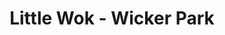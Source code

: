 ---
layout: place
title: "Little Wok - Wicker Park"
permalink: /illinois/chicago/little-wok-wicker-park.html
stateAbbr: IL
stateName: Illinois
cityName: Chicago
seo:
  name: "Little Wok - Wicker Park"
  type: Restaurant
  links: null
description: "Little Wok - Wicker Park serves delicious sushi in Chicago, Illinois. Try fresh Japanese dishes for a great dining experience. "
place_id: ChIJXegUymrTD4gRZd5LYkvw4Ec
photos:
  - name: >-
      places/ChIJXegUymrTD4gRZd5LYkvw4Ec/photos/AeeoHcJgdqYW0OC3wfgxS41yQ7c07WuiEpk8YLKTHGT0e7xy-2jHFfNjlgWmTTuX9PLZgbC_QhqIpypRv0rD70g7JLFQNZ1zsxpV97YYeuCuB07l56-j1ZzeMJmNtD__IaviaHHg9T6I8uHmlGlg605Eqa1sDG2U1cHL7rS3rIEzvmWTqFiC2qgriqy_cq7w-rHeA0NRmTnMDoi9oGnn6BKkXg1f4flHcJfT1-pskKuLGp6xxIHco4nYKYWS8VPS7cNcxTi7ntmySl6MGNFFTW7kbjjTDxo6md84kuGSdZXHyVvQog
    widthPx: 4032
    heightPx: 3024
    authorAttributions:
      - displayName: Little Wok - Wicker Park
        uri: https://maps.google.com/maps/contrib/115652017194483470362
        photoUri: >-
          https://lh3.googleusercontent.com/a-/ALV-UjV4BTz-nrBLFxkYB0FJ4Y_hwUObv9vVPvCgF6uibq5j4lVynPc=s100-p-k-no-mo
    flagContentUri: >-
      https://www.google.com/local/imagery/report/?cb_client=maps_api_places.places_api&image_key=!1e10!2sAF1QipNHH9BfiqLltVz6EJM-hvHSAtdO1mX1kF6Tmggk&hl=en-US
    googleMapsUri: >-
      https://www.google.com/maps/place//data=!3m4!1e2!3m2!1sAF1QipNHH9BfiqLltVz6EJM-hvHSAtdO1mX1kF6Tmggk!2e10!4m2!3m1!1s0x880fd36aca14e85d:0x47e0f04b624bde65
  - name: >-
      places/ChIJXegUymrTD4gRZd5LYkvw4Ec/photos/AeeoHcI__RCZec7yYg2Ik-A7nAa5YNiYvel-LSVLx9_CvPf4GjpBVIwpneFpXndAne6djJP38ufF-xo1l5YuYvAFun5jEzLQyh8b9VHtTO3EMzb-SxTKJrbnbGe-0dF3UT8SAOlVwzRuuE4lZ8CV5fnC8dkz3yFFTIre4tkxAvUM1Fr8rXUrYLlR5GsE4D0Oo-dhd50mhjvTPWKqfwbqkxOScgwZfMKZVfEo1WNaB5KS5uvjrGqIYquPeqFUEqmaCvGLV5mlNt9v40PrxheozvD7hEhv4OhjfHNVvroo4egAxwmXk6RpA4FPyJr-h4BKlo66H90nPbuFaikR-PyW7fjq-xXh7D8PFrbfRnGWLtRMuHHa17hF_S4hGi_KH95NzDox-yY4kdVBiT6_lnC9tCyWFwMxMHEC9sh2NlQ445wpTA6O4EeG
    widthPx: 3600
    heightPx: 4800
    authorAttributions:
      - displayName: Jennifer Winthurst
        uri: https://maps.google.com/maps/contrib/106162101732514347568
        photoUri: >-
          https://lh3.googleusercontent.com/a-/ALV-UjWtSLMznesewpGWgb-IVVskSejZnhSv0nvwMxpvlDaNzYeyLZqiCw=s100-p-k-no-mo
    flagContentUri: >-
      https://www.google.com/local/imagery/report/?cb_client=maps_api_places.places_api&image_key=!1e10!2sCIHM0ogKEICAgICJtImS-gE&hl=en-US
    googleMapsUri: >-
      https://www.google.com/maps/place//data=!3m4!1e2!3m2!1sCIHM0ogKEICAgICJtImS-gE!2e10!4m2!3m1!1s0x880fd36aca14e85d:0x47e0f04b624bde65
  - name: >-
      places/ChIJXegUymrTD4gRZd5LYkvw4Ec/photos/AeeoHcKWMC1vu85po6Ha4rLBUA12EYTPu0IGupjs0jBbsng-yBq7Nzic8zct_LOIL8vB3dNYh--1iiFYOtXdXlIjsw5JzmnpIWKSxqCOsd2X4dnLNPTXdUkog47f-VSglG7HyYNd3z59XRJDzqMBRvezqjghzTmxbJM6IJ29BUecdA287O8l2mMolF4yWlodkT6EB5IgrDvELcHMTKm300KVFqHlvxj7WPY34MjNBUHTq0lednT10A-FBjjt1rMWKtJs47UAFetC3VmxZJJifZjsTUA6mIPnMFZJiwzS-_I9YOR0bZMRrDRSMYNJ10DHCA1WW7DEcfjQPAnYSR5X8-9PdHL8z9ca2JWW9qLUwfsJPc85G3F1FXSLjd-MbDgWxj4Gb9H3C21psXFrb8UqsSUP8lKFVNEzDk5Cm9E7Ty6ecPXyt8X9
    widthPx: 3024
    heightPx: 4032
    authorAttributions:
      - displayName: Anya B
        uri: https://maps.google.com/maps/contrib/114015064148961278254
        photoUri: >-
          https://lh3.googleusercontent.com/a/ACg8ocKEt7ptjYvJCBASEJWfGhQ99-ltx7pjcFs3HybqZCJWg0952Q=s100-p-k-no-mo
    flagContentUri: >-
      https://www.google.com/local/imagery/report/?cb_client=maps_api_places.places_api&image_key=!1e10!2sCIHM0ogKEICAgICj3czw3AE&hl=en-US
    googleMapsUri: >-
      https://www.google.com/maps/place//data=!3m4!1e2!3m2!1sCIHM0ogKEICAgICj3czw3AE!2e10!4m2!3m1!1s0x880fd36aca14e85d:0x47e0f04b624bde65
  - name: >-
      places/ChIJXegUymrTD4gRZd5LYkvw4Ec/photos/AeeoHcKDYDYkAivgrJhrs5_IFyBg7XFCrOZH1sI26s9P8DLkAeBk88SKT3c9bxHMXvP2B_VHUiiHLxftpqwyTfzJ27MQLnggehNgMCv1S-9PlZlg8181gUfKQ555ovMg3g3ytde14_jugETLAG3OJdv6VwZTJRIOHJANRsa0N6Xw0mdWJokyVRNOZfDkbChSqC6r0_FpG6dJeU4Yq5VtxTWQtBsPOwbjo_7eh-TnOjjtCTgD2IgZCxA0oQwHHUaS6MOWk4Ak1DjKqVhz9Tvu107qTnT0BvIhVQsx0HstsVYITFGj9hQE8_C_cvjWn6SWW25qntMDDF_QO3ursBJCWHV_yGCUCqP55dMMgPniDB029wWzOWe1I3naDdab2zIFX4zVR9_L4KB8FfnrJQJJp9OK4acgv7-vDN2Fq3FVQW-lXqX7aQ
    widthPx: 4032
    heightPx: 3024
    authorAttributions:
      - displayName: Justine C
        uri: https://maps.google.com/maps/contrib/106901711684601567447
        photoUri: >-
          https://lh3.googleusercontent.com/a/ACg8ocL3J2MS4nfR-M2mbN7i3hwYk-wbIDq6Eqk9PRDc_c4bBjJ-wg=s100-p-k-no-mo
    flagContentUri: >-
      https://www.google.com/local/imagery/report/?cb_client=maps_api_places.places_api&image_key=!1e10!2sCIHM0ogKEICAgICmsZmaSA&hl=en-US
    googleMapsUri: >-
      https://www.google.com/maps/place//data=!3m4!1e2!3m2!1sCIHM0ogKEICAgICmsZmaSA!2e10!4m2!3m1!1s0x880fd36aca14e85d:0x47e0f04b624bde65
  - name: >-
      places/ChIJXegUymrTD4gRZd5LYkvw4Ec/photos/AeeoHcIJRAa19JINQdWM0UCtHD1xvo7cdN4Gf-f6m87VmfGQ7L9RhBWQFA3Un5WQ3f_18g7B26WDDG6OW4_7-6ui4O8AeA-C8i5rAxIPNLdx33SYSux3V2ul0-MMtUpiNmxUcC-gyECtNztl_KLdgEOlgFo4WY2BlxTD6ar8vcUfafI8vEQ6PheMBK7oaLk8UIjtPGLMvryToB6OXipEAgC5CfUGIWvOFGSe7SlcSo74C-KrTP7ztiuj9HWbSPLvr-dCut2eI4FjTR48d6d__n8Mziv1VN-oMrEO7JFwQxU_tzEwt4ckTqFAM5OXICO_bUnxIF4uQzUDuG582ZU98iSPygB6TbsEHvdAnhkOlwTObVOVfyTHUpM6h0D-Yb-VBT2I03uf8s3P3BBRSp8ie-_ItP53wIwkCE3czbPzZPgbz-w
    widthPx: 3024
    heightPx: 4032
    authorAttributions:
      - displayName: Gerald Red Amlih
        uri: https://maps.google.com/maps/contrib/105016915051757088817
        photoUri: >-
          https://lh3.googleusercontent.com/a-/ALV-UjV0YbU5O1vpCWoLJeIcs2vrLQZjdFnj5KujXhYEER_Jz05zZ6G9=s100-p-k-no-mo
    flagContentUri: >-
      https://www.google.com/local/imagery/report/?cb_client=maps_api_places.places_api&image_key=!1e10!2sCIHM0ogKEICAgID7_Y_jOA&hl=en-US
    googleMapsUri: >-
      https://www.google.com/maps/place//data=!3m4!1e2!3m2!1sCIHM0ogKEICAgID7_Y_jOA!2e10!4m2!3m1!1s0x880fd36aca14e85d:0x47e0f04b624bde65
  - name: >-
      places/ChIJXegUymrTD4gRZd5LYkvw4Ec/photos/AeeoHcLZslVQAcPjaTVVnYxBCqZK7mrK6jhgMm6lBIO1Y_pTFOi_nMiVKAvpB-wafFSq_iGGOdLgKEeDTfMi60eBW5O2fJiqIvI8I08lPWqYJD4j6JTSuA3Pn4gqF1nakPxXOZyNH9w7rFSvN-l7MeXOzOSXexncJepX3qHip-rzXr_Y5cwLHTrEtj0wex466US_0Faj4ha05KCpote4osNnp1x5xWYzxLRD2q2HhvdD2O76-16g5qG2MeFGSxtzT37VDvKTadStWx4YPhVEHrXvE57JEgi7NeBTOPfbgOvkeX4IC2UcCEyHtJ6fTWL0TakqzI4Rz06kjhUj9iAofiI2E3m-t4zPM3675wnxjaKokRtxdS-ddXEqEkNMfdgsKMe4bmBnUCLQnK9kQire8HGz9bUydQVUEUkDL-73WUs35AfEP_ZD
    widthPx: 3024
    heightPx: 4032
    authorAttributions:
      - displayName: Anya B
        uri: https://maps.google.com/maps/contrib/114015064148961278254
        photoUri: >-
          https://lh3.googleusercontent.com/a/ACg8ocKEt7ptjYvJCBASEJWfGhQ99-ltx7pjcFs3HybqZCJWg0952Q=s100-p-k-no-mo
    flagContentUri: >-
      https://www.google.com/local/imagery/report/?cb_client=maps_api_places.places_api&image_key=!1e10!2sCIHM0ogKEICAgICj3czwvAE&hl=en-US
    googleMapsUri: >-
      https://www.google.com/maps/place//data=!3m4!1e2!3m2!1sCIHM0ogKEICAgICj3czwvAE!2e10!4m2!3m1!1s0x880fd36aca14e85d:0x47e0f04b624bde65
  - name: >-
      places/ChIJXegUymrTD4gRZd5LYkvw4Ec/photos/AeeoHcJDNcrOICEzseom9-7cJDPUAPHhMx6Z91Skc6KBdj_F76TQisGJJgNZF_bnvIN0vLW1j221Y8JrzBcT-w0DNshO2ekI5gRPJuTOc9ftSIeM9RrzLm0FEJaHl9fmg5PcoJwcUtymgshV3lJpKwEOSuFmkVF7M3aOzZolNdBZLRc0HrQv1oNNEIBIz0miWJhAF1f_5qhUbFhSvdN5THYubB1CV3-pOy01oJ4CvYTDrUR3Tmb2gy8ctODVvNlowS1Xbq9PSN0lM_4EjKZWWExst8adI_dCQ-DFkG_cXjYnWQMGDd1iWMQHZuebsGhLnXhKSeX5IoTM6HOddd_7L9qGEus5q4MhpXZrZdL-VgLcOPdMxA4RnbkDJZohCCFb4laID-t8VlzcyGGH5s__067NHTrSYJGEsTWs243Vc5Qk-rZ0rQ
    widthPx: 3024
    heightPx: 4032
    authorAttributions:
      - displayName: Kelsey Sanabria
        uri: https://maps.google.com/maps/contrib/116310230319657074247
        photoUri: >-
          https://lh3.googleusercontent.com/a-/ALV-UjU5azRThy4OqWh7xNsigM4CFbDJ2Pp8M-DIldNBmPfhJo5YMIZrwA=s100-p-k-no-mo
    flagContentUri: >-
      https://www.google.com/local/imagery/report/?cb_client=maps_api_places.places_api&image_key=!1e10!2sCIHM0ogKEICAgIDm9rf_Dw&hl=en-US
    googleMapsUri: >-
      https://www.google.com/maps/place//data=!3m4!1e2!3m2!1sCIHM0ogKEICAgIDm9rf_Dw!2e10!4m2!3m1!1s0x880fd36aca14e85d:0x47e0f04b624bde65
  - name: >-
      places/ChIJXegUymrTD4gRZd5LYkvw4Ec/photos/AeeoHcIzWJi9YOntku13gTOgy52R7v20cXmPF8gipaN2tcNW7uzhls4aL-_6NKFBzE5Qy95moUr79R-zJrIENx5LSDMB4SoqBeWQ59nABXil6eAnrzouxybq-J8cW4QxYnpKoVMwk-NAEdjm0uJ313CMHGck-WJSCwnJq2p0A6EGIsuRduXa514MOYFoSy4Jepf8S3k2HfBJKvW5BiipGYtorjnfKARfhXUHoYQBp60IwTO7eeWgp5BeTXvmBSTcdlgR4w9Nw2-C4-wvl-RNNgp3Poi8cgv1gUnqKgJ7PfpENnVexjKT7Co68GkxGcpA2zTlOWh15wPMFy3YU1Le1BPs2gr34onoyVxC04CU1z_Iwaf90fG-fczwsfKjLyBip17iEo24bXaRWNnaKLggn6M6zo_5LUOAqCCSRyI4QEktqNh4d7y4
    widthPx: 3600
    heightPx: 4800
    authorAttributions:
      - displayName: Gerald Red Amlih
        uri: https://maps.google.com/maps/contrib/105016915051757088817
        photoUri: >-
          https://lh3.googleusercontent.com/a-/ALV-UjV0YbU5O1vpCWoLJeIcs2vrLQZjdFnj5KujXhYEER_Jz05zZ6G9=s100-p-k-no-mo
    flagContentUri: >-
      https://www.google.com/local/imagery/report/?cb_client=maps_api_places.places_api&image_key=!1e10!2sCIHM0ogKEICAgID7_Y_juAE&hl=en-US
    googleMapsUri: >-
      https://www.google.com/maps/place//data=!3m4!1e2!3m2!1sCIHM0ogKEICAgID7_Y_juAE!2e10!4m2!3m1!1s0x880fd36aca14e85d:0x47e0f04b624bde65
  - name: >-
      places/ChIJXegUymrTD4gRZd5LYkvw4Ec/photos/AeeoHcKqhtEX4xae7RsJgAb51fF81SecvM-7FgT9U81qM4jnLwD5l2p2XW2kiMYvqYaOnpMxUY0vnsfFFHR0pQqur-Gvu3P7qR2bL0DMY9OlJcD2-GkiQ7mIqb1gzxyU5k0Q51AkWcBINI8ul3cVchEO7YGz9jl9fwdRlWB95Ap7tOfsqEhmD_e1pp4Xea7HwLQj8qqU7FvEg7moRZUU8xKlSYYxyWh5jskkXMZI9shqlYT8UKnfs-WR5CvvrP9Sb3_EXfaoatbavvu7kCKfd4BZUj5WZ1geh6i5xcJfVKS9MHrLaGC6hBfk0g76JHWcO-X3QoNZ4QY8qxLHD2xQi2WK6WRa2eE3l9mCYW05D1IH4S3UFAl_3KPkzlcezsizCCiTXYP7AGxAiefBDwx2bD4YpZYndP3QvKVjKdOCMp6NdsX7lA
    widthPx: 3600
    heightPx: 4800
    authorAttributions:
      - displayName: Jennifer Winthurst
        uri: https://maps.google.com/maps/contrib/106162101732514347568
        photoUri: >-
          https://lh3.googleusercontent.com/a-/ALV-UjWtSLMznesewpGWgb-IVVskSejZnhSv0nvwMxpvlDaNzYeyLZqiCw=s100-p-k-no-mo
    flagContentUri: >-
      https://www.google.com/local/imagery/report/?cb_client=maps_api_places.places_api&image_key=!1e10!2sCIHM0ogKEICAgICJtImSGg&hl=en-US
    googleMapsUri: >-
      https://www.google.com/maps/place//data=!3m4!1e2!3m2!1sCIHM0ogKEICAgICJtImSGg!2e10!4m2!3m1!1s0x880fd36aca14e85d:0x47e0f04b624bde65
  - name: >-
      places/ChIJXegUymrTD4gRZd5LYkvw4Ec/photos/AeeoHcL17LyhT0xQtScjvQe5UHjxI4pfzsU0eJHpmJvRlJBy5e61IlWekDX1du645Iw4y9cqDUavjZInUVT9PJwCZaDJzzyWiu1n3Czc_C89Bh3Kj8238qnPBMqd_DYEHaWMpNrbxoHKyPvpsL9kchejfmb2uZ2TYfcpP51qXKwRJY2-KQajmQLj-QDygd4Wk9GI5kv9IU3YN6-yDyLwT7D6VcBr32EF17GJ0cIVB56Hrcs0lV10ssT4sxyUJAbYO0vpxVpgfxYW22MqqxlbDHp86z0eUaABRZ1G5OIIJ4jT3wvQb3-xGYlNmO0BOdAeF1aBZwMh2WJJU4G3nmvfCSByMfj7CTuQ_Yk-lkcXCuDah2gEB0nuTvwkgzKekH3ew7Yu6skRAelIPbQkKAVkEbFp9Myz7j7ceuriKoubS4hGcP4WvKU
    widthPx: 3024
    heightPx: 4032
    authorAttributions:
      - displayName: Moe N
        uri: https://maps.google.com/maps/contrib/109617809051300167093
        photoUri: >-
          https://lh3.googleusercontent.com/a-/ALV-UjXHkSGkDTFcZD__5wJGyZ9Cpt7VJx2KIvbSpBv6pYtOsdV9-DPeug=s100-p-k-no-mo
    flagContentUri: >-
      https://www.google.com/local/imagery/report/?cb_client=maps_api_places.places_api&image_key=!1e10!2sCIHM0ogKEICAgICp_siDlgE&hl=en-US
    googleMapsUri: >-
      https://www.google.com/maps/place//data=!3m4!1e2!3m2!1sCIHM0ogKEICAgICp_siDlgE!2e10!4m2!3m1!1s0x880fd36aca14e85d:0x47e0f04b624bde65
address: 1950 W Division St, Chicago, IL 60622, USA
street: 1950 W Division St
city: Chicago
state: IL
zip: '60622'
country: USA
neighborhood: West Town
latitude: '41.903384'
longitude: '-87.676954'
accessibility_options:
  wheelchairAccessibleEntrance: true
  wheelchairAccessibleRestroom: true
  wheelchairAccessibleSeating: true
business_status: OPERATIONAL
name: Little Wok - Wicker Park
google_maps_links:
  directionsUri: >-
    https://www.google.com/maps/dir//''/data=!4m7!4m6!1m1!4e2!1m2!1m1!1s0x880fd36aca14e85d:0x47e0f04b624bde65!3e0
  placeUri: https://maps.google.com/?cid=5179403778038423141
  writeAReviewUri: >-
    https://www.google.com/maps/place//data=!4m3!3m2!1s0x880fd36aca14e85d:0x47e0f04b624bde65!12e1
  reviewsUri: >-
    https://www.google.com/maps/place//data=!4m4!3m3!1s0x880fd36aca14e85d:0x47e0f04b624bde65!9m1!1b1
  photosUri: >-
    https://www.google.com/maps/place//data=!4m3!3m2!1s0x880fd36aca14e85d:0x47e0f04b624bde65!10e5
primary_type: Chinese Restaurant
opening_hours:
  regular: null
  current: null
secondary_opening_hours:
  regular:
    weekdayDescriptions: null
    type: null
  current:
    weekdayDescriptions: null
    type: null
phone: null
price_level: null
price_range: null
rating: null
rating_count: 0
website: null
reviews: null
parking_options: null
payment_options: null
allow_dogs: null
curbside_pickup: null
delivery: null
dine_in: null
good_for_children: null
good_for_groups: null
good_for_sports: null
live_music: null
menu_for_children: null
outdoor_seating: null
reservable: null
restroom: null
serves_beer: null
serves_breakfast: null
serves_brunch: null
serves_cocktails: null
serves_coffee: null
serves_dinner: null
serves_dessert: null
serves_lunch: null
serves_vegetarian_food: null
serves_wine: null
takeout: null
update_category: essentials
summary: null

---